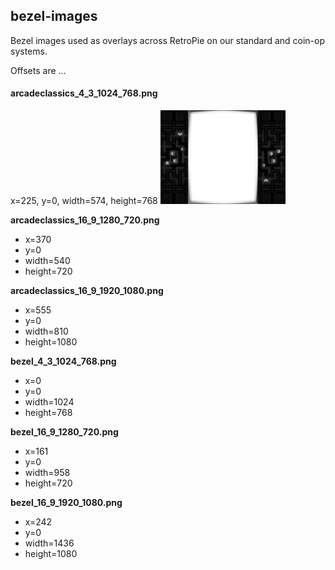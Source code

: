 ## bezel-images

Bezel images used as overlays across RetroPie on our standard and coin-op systems.

Offsets are ...

#### arcadeclassics_4_3_1024_768.png
x=225, y=0, width=574, height=768
<img src="arcadeclassics_4_3_1024_768.png" width="200" />


**arcadeclassics_16_9_1280_720.png**
- x=370
- y=0
- width=540
- height=720

**arcadeclassics_16_9_1920_1080.png**
- x=555
- y=0
- width=810
- height=1080

**bezel_4_3_1024_768.png**
- x=0
- y=0
- width=1024
- height=768

**bezel_16_9_1280_720.png**
- x=161
- y=0
- width=958
- height=720

**bezel_16_9_1920_1080.png**
- x=242
- y=0
- width=1436
- height=1080
